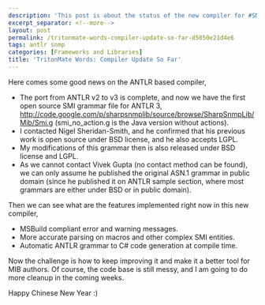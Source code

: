 ```yaml
---
description: 'This post is about the status of the new compiler for #SNMP.'
excerpt_separator: <!--more-->
layout: post
permalink: /tritonmate-words-compiler-update-so-far-d5050e21d4e6
tags: antlr snmp
categories: [Frameworks and Libraries]
title: 'TritonMate Words: Compiler Update So Far'
---
```

Here comes some good news on the ANTLR based compiler,

* The port from ANTLR v2 to v3 is complete, and now we have the first open source SMI grammar file for ANTLR 3, http://code.google.com/p/sharpsnmplib/source/browse/SharpSnmpLib/Mib/Smi.g (smi_no_action.g is the Java version without actions).
* I contacted Nigel Sheridan-Smith, and he confirmed that his previous work is open source under BSD license, and he also accepts LGPL.
* My modifications of this grammar then is also released under BSD license and LGPL.
* As we cannot contact Vivek Gupta (no contact method can be found), we can only assume he published the original ASN.1 grammar in public domain (since he published it on ANTLR sample section, where most grammars are either under BSD or in public domain).

Then we can see what are the features implemented right now in this new compiler,

* MSBuild compliant error and warning messages.
* More accurate parsing on macros and other complex SMI entities.
* Automatic ANTLR grammar to C# code generation at compile time.

Now the challenge is how to keep improving it and make it a better tool for MIB authors. Of course, the code base is still messy, and I am going to do more cleanup in the coming weeks.

Happy Chinese New Year :)
<!--more-->